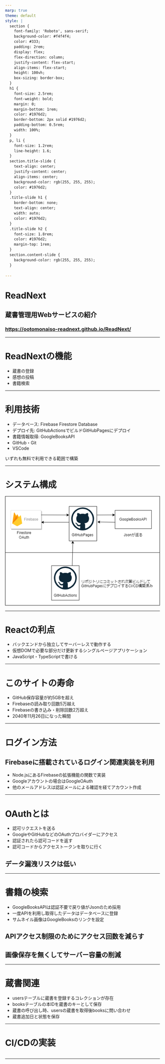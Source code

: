 ```yaml
---
marp: true
theme: default
style: |
  section {
    font-family: 'Roboto', sans-serif;
    background-color: #f4f4f4;
    color: #333;
    padding: 2rem;
    display: flex;
    flex-direction: column;
    justify-content: flex-start;
    align-items: flex-start;
    height: 100vh;
    box-sizing: border-box;
  }
  h1 {
    font-size: 2.5rem;
    font-weight: bold;
    margin: 0;
    margin-bottom: 1rem;
    color: #1976d2;
    border-bottom: 2px solid #1976d2;
    padding-bottom: 0.5rem;
    width: 100%;
  }
  p, li {
    font-size: 1.2rem;
    line-height: 1.6;
  }
  section.title-slide {
    text-align: center;
    justify-content: center;
    align-items: center;
    background-color: rgb(255, 255, 255);
    color: #1976d2;
  }
  .title-slide h1 {
    border-bottom: none;
    text-align: center;
    width: auto;
    color: #1976d2;
  }
  .title-slide h2 {
    font-size: 1.8rem;
    color: #1976d2;
    margin-top: 1rem;
  }
  section.content-slide {
    background-color: rgb(255, 255, 255);
  }

---
```

<!-- class: title-slide -->
# ReadNext
## 蔵書管理用Webサービスの紹介

### https://ootomonaiso-readnext.github.io/ReadNext/
---

<!-- class: content-slide -->
# ReadNextの機能

- 蔵書の登録
- 感想の投稿
- 書籍検索

---
<!-- class: content-slide -->
# 利用技術
- データベース: Firebase Firestore Database
- デプロイ先: GitHubActionsでビルドGitHubPagesにデプロイ
- 書籍情報取得: GoogleBooksAPI
- GitHub・Git
- VSCode

いずれも無料で利用できる範囲で構築

---
<!-- class: content-slide -->
# システム構成
![w:20em](sys.png)

---
<!-- class: content-slide -->
# Reactの利点
- バックエンドから独立してサーバーレスで動作する
- 仮想DOMで必要な部分だけ更新するシングルページアプリケーション
- JavaScript・TypeScriptで書ける

---
<!-- class: content-slide -->
# このサイトの寿命
- GitHub保存容量が約5GBを超え
- Firebaseの読み取り回数5万越え
- Firebaseの書き込み・削除回数2万超え
- 2040年11月26日になった瞬間

---
<!-- class: content-slide -->
# ログイン方法
## Firebaseに搭載されているログイン関連実装を利用
- Node.jsにあるFirebaseの拡張機能の関数で実装
- Googleアカウントの場合はGoogleOAuth
- 他のメールアドレスは認証メールによる確認を経てアカウント作成

---
<!-- class: content-slide -->
# OAuthとは
- 認可リクエストを送る
- GoogleやGitHubなどのOAuthプロバイダーにアクセス
- 認証されたら認可コードを返す
- 認可コードからアクセストークンを取りに行く
## データ漏洩リスクは低い

---
<!-- class: content-slide -->
# 書籍の検索
- GoogleBooksAPIは認証不要で戻り値がJsonのため採用
- 一度APIを利用し取得したデータはデータベースに登録
- サムネイル画像はGoogleBooksのリンクを設定

## APIアクセス制限のためにアクセス回数を減らす
## 画像保存を無くしてサーバー容量の削減

---
<!-- class: content-slide -->
# 蔵書関連
- usersテーブルに蔵書を登録するコレクションが存在
- booksテーブルの本IDを蔵書のキーとして保存
- 蔵書の呼び出し時、usersの蔵書を取得後booksに問い合わせ
- 蔵書追加日と状態を保存

---
<!-- class: content-slide -->
# CI/CDの実装
```yml

```

---